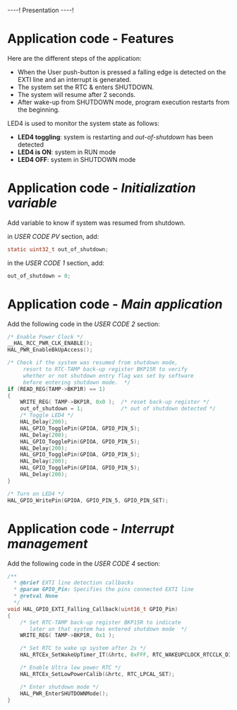 ----!
Presentation
----!
# Application code - Features

Here are the different steps of the application:

- When the User push-button is pressed a falling edge is detected on the EXTI line and an interrupt is generated.
- The system set the RTC & enters SHUTDOWN.
- The system will resume after 2 seconds.
- After wake-up from SHUTDOWN mode, program execution restarts from the beginning.


LED4 is used to monitor the system state as follows:

 - **LED4 toggling**: system is restarting and *out-of-shutdown* has been detected
 - **LED4 is ON**: system in RUN mode
 - **LED4 OFF**: system in SHUTDOWN mode

# Application code - *Initialization variable*

Add variable to know if system was resumed from shutdown.

in *USER CODE PV* section, add:

```c
static uint32_t out_of_shutdown;
```

in the *USER CODE 1* section, add:

```c
out_of_shutdown = 0;
```

# Application code - *Main application*

Add the following code in the *USER CODE 2* section:

```c
/* Enable Power Clock */
__HAL_RCC_PWR_CLK_ENABLE();
HAL_PWR_EnableBkUpAccess();

/* Check if the system was resumed from shutdown mode,
     resort to RTC-TAMP back-up register BKP15R to verify
     whether or not shutdown entry flag was set by software
     before entering shutdown mode.  */
if (READ_REG(TAMP->BKP1R) == 1)
{
    WRITE_REG( TAMP->BKP1R, 0x0 );  /* reset back-up register */
    out_of_shutdown = 1;            /* out of shutdown detected */
    /* Toggle LED4 */
    HAL_Delay(200);
    HAL_GPIO_TogglePin(GPIOA, GPIO_PIN_5);
    HAL_Delay(200);
    HAL_GPIO_TogglePin(GPIOA, GPIO_PIN_5);
    HAL_Delay(200);
    HAL_GPIO_TogglePin(GPIOA, GPIO_PIN_5);
    HAL_Delay(200);
    HAL_GPIO_TogglePin(GPIOA, GPIO_PIN_5);
    HAL_Delay(200);
}

/* Turn on LED4 */
HAL_GPIO_WritePin(GPIOA, GPIO_PIN_5, GPIO_PIN_SET);
```

# Application code - *Interrupt management*

Add the following code in the *USER CODE 4* section:

```c
/**
  * @brief EXTI line detection callbacks
  * @param GPIO_Pin: Specifies the pins connected EXTI line
  * @retval None
  */
void HAL_GPIO_EXTI_Falling_Callback(uint16_t GPIO_Pin)
{
    /* Set RTC-TAMP back-up register BKP15R to indicate
       later on that system has entered shutdown mode  */
    WRITE_REG( TAMP->BKP1R, 0x1 );

	/* Set RTC to wake up system after 2s */
	HAL_RTCEx_SetWakeUpTimer_IT(&hrtc, 0xFFF, RTC_WAKEUPCLOCK_RTCCLK_DIV16, 0);

    /* Enable Ultra low power RTC */
    HAL_RTCEx_SetLowPowerCalib(&hrtc, RTC_LPCAL_SET);

    /* Enter shutdown mode */
    HAL_PWR_EnterSHUTDOWNMode();
}
```

